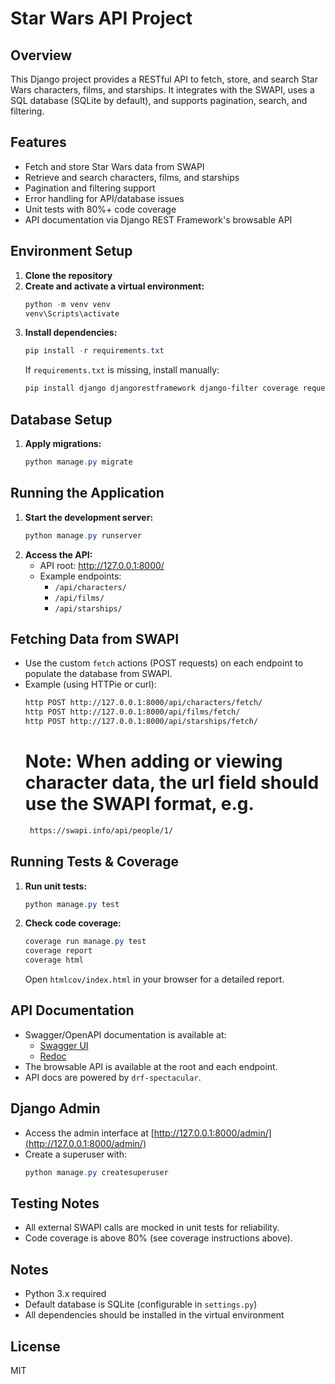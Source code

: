 # Star Wars API Project

## Overview
This Django project provides a RESTful API to fetch, store, and search Star Wars characters, films, and starships. It integrates with the SWAPI, uses a SQL database (SQLite by default), and supports pagination, search, and filtering.

## Features
- Fetch and store Star Wars data from SWAPI
- Retrieve and search characters, films, and starships
- Pagination and filtering support
- Error handling for API/database issues
- Unit tests with 80%+ code coverage
- API documentation via Django REST Framework's browsable API

## Environment Setup
1. **Clone the repository**
2. **Create and activate a virtual environment:**
   ```powershell
   python -m venv venv
   venv\Scripts\activate
   ```
3. **Install dependencies:**
   ```powershell
   pip install -r requirements.txt
   ```
   If `requirements.txt` is missing, install manually:
   ```powershell
   pip install django djangorestframework django-filter coverage requests
   ```

## Database Setup
1. **Apply migrations:**
   ```powershell
   python manage.py migrate
   ```

## Running the Application
1. **Start the development server:**
   ```powershell
   python manage.py runserver
   ```
2. **Access the API:**
   - API root: http://127.0.0.1:8000/
   - Example endpoints:
     - `/api/characters/`
     - `/api/films/`
     - `/api/starships/`

## Fetching Data from SWAPI
- Use the custom `fetch` actions (POST requests) on each endpoint to populate the database from SWAPI.
- Example (using HTTPie or curl):
  ```bash
  http POST http://127.0.0.1:8000/api/characters/fetch/
  http POST http://127.0.0.1:8000/api/films/fetch/
  http POST http://127.0.0.1:8000/api/starships/fetch/
  ```
  # Note: When adding or viewing character data, the url field should use the SWAPI format, e.g.
  ```bash
   https://swapi.info/api/people/1/
   ```

## Running Tests & Coverage
1. **Run unit tests:**
   ```powershell
   python manage.py test
   ```
2. **Check code coverage:**
   ```powershell
   coverage run manage.py test
   coverage report
   coverage html
   ```
   Open `htmlcov/index.html` in your browser for a detailed report.

## API Documentation
- Swagger/OpenAPI documentation is available at:
  - [Swagger UI](http://127.0.0.1:8000/api/schema/swagger-ui/)
  - [Redoc](http://127.0.0.1:8000/api/schema/redoc/)
- The browsable API is available at the root and each endpoint.
- API docs are powered by `drf-spectacular`.

## Django Admin

- Access the admin interface at [http://127.0.0.1:8000/admin/](http://127.0.0.1:8000/admin/)
- Create a superuser with:
  ```powershell
  python manage.py createsuperuser

## Testing Notes

- All external SWAPI calls are mocked in unit tests for reliability.
- Code coverage is above 80% (see coverage instructions above).

## Notes
- Python 3.x required
- Default database is SQLite (configurable in `settings.py`)
- All dependencies should be installed in the virtual environment

## License
MIT
